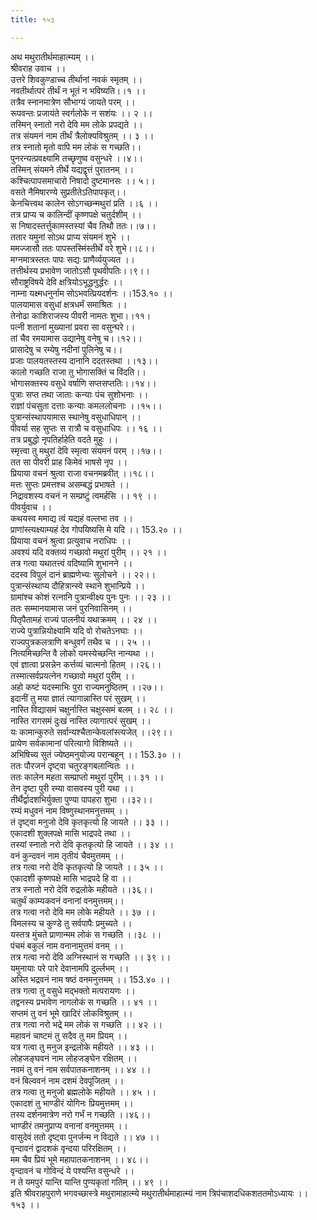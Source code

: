 ```yaml
---
title: १५३

---
```

अथ मथुरातीर्थमाहात्म्यम् ।।  
श्रीवराह उवाच ।।  
उत्तरे शिवकुण्डाच्च तीर्थानां नवकं स्मृतम् ।।  
नवतीर्थात्परं तीर्थं न भूतं न भविष्यति।।१ ।।  
तत्रैव स्नानमात्रेण सौभाग्यं जायते परम् ।।  
रूपवन्तः प्रजायंते स्वर्गलोके न सशंयः ।। २ ।।  
तस्मिन् स्नातो नरो देवि मम लोके प्रपद्यते ।।  
तत्र संयमनं नाम तीर्थं त्रैलोक्यविश्रुतम् ।। ३ ।।  
तत्र स्नातो मृतो वापि मम लोकं स गच्छति।।  
पुनरन्यत्प्रवक्ष्यामि तच्छृणुष्व वसुन्धरे ।।४।।  
तस्मिन् संयमने तीर्थे यद्यद्वृत्तं पुरातनम् ।।  
कश्चित्पापसमाचारो निषादो दुष्टमानसः ।। ५।।  
वसते नैमिषारण्ये सुप्रतीतेऽतिपापकृत्।।  
केनचित्त्वथ कालेन सोऽगच्छन्मथुरां प्रति ।।६ ।।  
तत्र प्राप्य च कालिन्दीं कृष्णपक्षे चतुर्दशीम् ।।  
स निषादस्तर्त्तुकामस्तस्यां चैव तिथौ ततः।।७।।  
ततार यमुनां सोऽथ प्राप्य संयमनं शुभे ।।  
ममज्जासौ ततः पापस्तस्मिंस्तीर्थे वरे शुभे।।८।।  
मग्नमात्रस्ततः पापः सद्यः प्राणैर्व्ययुज्यत ।।  
तत्तीर्थस्य प्रभावेण जातोऽसौ पृथवीपतिः।।९।।  
सौराष्ट्रविषये देवि क्षत्रियोऽभूद्धनुर्द्धरः ।।  
नाम्ना यक्ष्मधनुर्नाम सोऽभवत्प्रियदर्शनः ।।153.१० ।।  
पालयामास वसुधां क्षत्रधर्मं समाश्रितः ।।  
तेनोढा काशिराजस्य पीवरी नामतः शुभा।।११।  
पत्नी शतानां मुख्यानां प्रवरा सा वसुन्घरे।।  
तां चैव रमयामास उद्यानेषु वनेषु च।।१२।।  
प्रासादेषु च रम्येषु नदीनां पुलिनेषु च।।  
प्रजाः पालयतस्तस्य दानानि ददतस्तथा ।।१३।।  
कालो गच्छति राजा तु भोगासक्तिं च विंदति।।  
भोगासक्तस्य वसुधे वर्षाणि सप्तसप्ततिः।।१४।।  
पुत्राः सप्त तथा जाताः कन्याः पंच सुशोभनाः ।।  
राज्ञां पंचसुता दत्ताः कन्याः कमललोचनाः ।।१५।।  
पुत्रान्संस्थापयामास स्थानेषु वसुधाधिपान् ।।  
पीवर्या सह सुप्तः स रात्रौ च वसुधाधिपः ।। १६ ।।  
तत्र प्रबुद्धो नृपतिर्हाहेति वदते मुहुः ।।  
स्मृत्त्वा तु मथुरां देवि स्मृत्वा संयमनं परम् ।।१७।।  
तत सा पीवरी प्राह किमेवं भाषसे नृप ।।  
प्रियाया वचनं श्रुत्वा राजा वचनमब्रवीत् ।।१८।।  
मत्तः सुप्तः प्रमत्तश्च असम्बद्धं प्रभाषते ।।  
निद्रावशस्य वचनं न सम्प्रष्टुं त्वमर्हसि ।। १९ ।।  
पीवर्युवाच ।।  
कथयस्व ममाद्य त्वं यद्यहं वल्लभा तव ।।  
प्राणांस्त्यक्ष्याम्यहं देव गोपयिष्यसि मे यदि ।। 153.२० ।।  
प्रियाया वचनं श्रुत्वा प्रत्युवाच नराधिपः ।।  
अवश्यं यदि वक्तव्यं गच्छावो मथुरां पुरीम् ।। २१ ।।  
तत्र गत्वा यथातत्त्वं वदिष्यामि शुभानने ।।  
ददस्व विपुलं दानं ब्राह्मणेभ्यः सुलोचने ।। २२।।  
पुत्रान्संस्थाप्य दौहित्रान्स्वे स्थाने शुभान्प्रिये ।।  
ग्रामांश्च कोशं रत्नानि पुत्रान्वीक्ष्य पुनः पुनः ।। २३ ।।  
ततः सम्मानयामास जनं पुरनिवासिनम् ।।  
पितृपैतामहं राज्यं पालनीयं यथाक्रमम् ।। २४ ।।  
राज्ये पुत्रान्नियोक्ष्यामि यदि वो रोचतेऽनघाः ।।  
राज्यपुत्रकलत्राणि बन्धुवर्गं तथैव च ।। २५ ।।  
नित्यमिच्छन्ति वै लोको यमस्येच्छन्ति नान्यथा ।।  
एवं ज्ञात्वा प्रसन्नेन कर्त्तव्यं चात्मनो हितम् ।।२६।।  
तस्मात्सर्वप्रयत्नेन गच्छावो मथुरां पुरीम् ।।  
अहो कष्टं यदस्माभिः पुरा राज्यमनुष्ठितम् ।।२७।।  
इदानीं तु मया ज्ञातं त्यागान्नास्ति परं सुखम् ।।  
नास्ति विद्यासमं चक्षुर्नास्ति चक्षुस्समं बलम् ।। २८ ।।  
नास्ति रागसमं दुःखं नास्ति त्यागात्परं सुखम् ।।  
यः कामान्कुरुते सर्वान्यश्चैतान्केवलांस्त्यजेत् ।।२९।।  
प्रायेण सर्वकामानां परित्यागो विशिष्यते ।।  
अभिषिच्य सुतं ज्येष्ठमनुयोज्य परान्बहून् ।। 153.३० ।।  
ततः पौरजनं दृष्ट्वा चतुरङ्गबलान्वितः ।।  
ततः कालेन महता सम्प्राप्तो मथुरां पुरीम् ।। ३१ ।।  
तेन दृष्टा पुरी रम्या वासवस्य पुरी यथा ।।  
तीर्थैर्द्वादशभिर्युक्ता पुण्या पापहरा शुभा ।।३२।।  
रम्यं मधुवनं नाम विष्णुस्थानमनुत्तमम् ।।  
तं दृष्ट्वा मनुजो देवि कृतकृत्यो हि जायते ।। ३३ ।।  
एकादशी शुक्लपक्षे मासि भाद्रपदे तथा ।।  
तस्यां स्नातो नरो देवि कृतकृत्यो हि जायते ।। ३४ ।।  
वनं कुन्दवनं नाम तृतीयं चैवमुत्तमम् ।।  
तत्र गत्वा नरो देवि कृतकृत्यो हि जायते ।। ३५ ।।  
एकादशी कृष्णपक्षे मासि भाद्रपदे हि वा ।।  
तत्र स्नातो नरो देवि रुद्रलोके महीयते ।।३६।।  
चतुर्थं काम्यकवनं वनानां वनमुत्तमम्।।  
तत्र गत्वा नरो देवि मम लोके महीयते ।। ३७ ।।  
विमलस्य च कुण्डे तु सर्वपापैः प्रमुच्यते ।।  
यस्तत्र मुंचते प्राणान्मम लोकं स गच्छति ।।३८ ।।  
पंचमं बकुलं नाम वनानामुत्तमं वनम् ।।  
तत्र गत्वा नरो देवि अग्निस्थानं स गच्छति ।। ३९ ।।  
यमुनायाः परे पारे देवानामपि दुर्ल्लभम् ।।  
अस्ति भद्रवनं नाम षष्ठं वनमनुत्तमम् ।। 153.४० ।।  
तत्र गत्वा तु वसुधे मद्भक्तो मत्परायणः ।।  
तद्वनस्य प्रभावेण नागलोकं स गच्छति ।। ४१ ।।  
सप्तमं तु वनं भूमे खादिरं लोकविश्रुतम् ।।  
तत्र गत्वा नरो भद्रे मम लोकं स गच्छति ।। ४२ ।।  
महावनं चाष्टमं तु सदैव तु मम प्रियम् ।।  
यत्र गत्वा तु मनुज इन्द्रलोके महीयते ।। ४३ ।।  
लोहजङ्घवनं नाम लोहजङ्घेन रक्षितम् ।।  
नवमं तु वनं नाम सर्वपातकनाशनम् ।। ४४ ।।  
वनं बिल्ववनं नाम दशमं देवपूजितम् ।।  
तत्र गत्वा तु मनुजो ब्रह्मलोके महीयते ।। ४५ ।।  
एकादशं तु भाण्डीरं योगिनः प्रियमुत्तमम् ।।  
तस्य दर्शनमात्रेण नरो गर्भं न गच्छति ।।४६।।  
भाण्डीरं तमनुप्राप्य वनानां वनमुत्तमम् ।।  
वासुदेवं ततो दृष्ट्वा पुनर्जन्म न विद्यते ।। ४७ ।।  
वृन्दावनं द्वादशकं वृन्दया परिरक्षितम् ।।  
मम चैव प्रियं भूमे महापातकनाशनम् ।। ४८।।  
वृन्दावनं च गोविन्दं ये पश्यन्ति वसुन्धरे ।।  
न ते यमपुरं यान्ति यान्ति पुण्यकृतां गतिम् ।। ४९ ।।  
इति श्रीवराहपुराणे भगवच्छास्त्रे मथुरामाहात्म्ये मथुरातीर्थमाहात्म्यं नाम त्रिपंचाशदधिकशततमोऽध्यायः ।। १५३ ।।